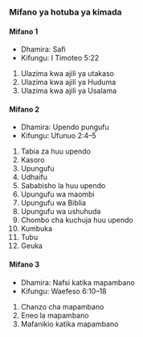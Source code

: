### Mifano ya hotuba ya kimada

#### Mifano 1

* Dhamira: Safi
* Kifungu: I Timoteo 5:22

1. Ulazima kwa ajili ya utakaso
2. Ulazima kwa ajili ya Huduma
3. Ulazima kwa ajili ya Usalama

#### Mifano 2

* Dhamira: Upendo pungufu
* Kifungu: Ufunuo 2:4–5

1. Tabia za huu upendo
  1. Kasoro
  2. Upungufu
  3. Udhaifu
2. Sababisho la huu upendo
  1. Upungufu wa maombi
  2. Upungufu wa Biblia
  3. Upungufu wa ushuhuda
3. Chombo cha kuchuja huu upendo
  1. Kumbuka
  2. Tubu
  3. Geuka

#### Mifano 3

* Dhamira: Nafsi katika mapambano
* Kifungu: Waefeso 6:10–18

1. Chanzo cha mapambano
2. Eneo la mapambano
3. Mafanikio katika mapambano


